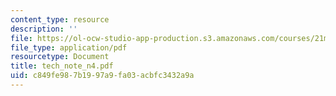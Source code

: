 ```yaml
---
content_type: resource
description: ''
file: https://ol-ocw-studio-app-production.s3.amazonaws.com/courses/21m-735-technical-design-scenery-mechanisms-and-special-effects-spring-2004/c849fe987b1997a9fa03acbfc3432a9a_tech_note_n4.pdf
file_type: application/pdf
resourcetype: Document
title: tech_note_n4.pdf
uid: c849fe98-7b19-97a9-fa03-acbfc3432a9a
---
```

